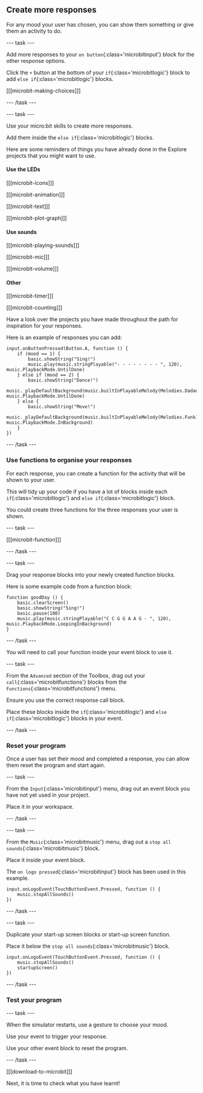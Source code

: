 ## Create more responses

For any mood your user has chosen, you can show them something or give them an activity to do.

\--- task ---

Add more responses to your `on button`{:class='microbitinput'} block for the other response options.

Click the `+` button at the bottom of your `if`{:class='microbitlogic'} block to add `else if`{:class='microbitlogic'} blocks.

[[[microbit-making-choices]]]

\--- /task ---

\--- task ---

Use your micro:bit skills to create more responses.

Add them inside the `else if`{:class='microbitlogic'} blocks.

Here are some reminders of things you have already done in the Explore projects that you might want to use.

#### Use the LEDs

[[[microbit-icons]]]

[[[microbit-animation]]]

[[[microbit-text]]]

[[[microbit-plot-graph]]]

#### Use sounds

[[[microbit-playing-sounds]]]

[[[microbit-mic]]]

[[[microbit-volume]]]

#### Other

[[[microbit-timer]]]

[[[microbit-counting]]]

Have a look over the projects you have made throughout the path for inspiration for your responses.

Here is an example of responses you can add:

```microbit
input.onButtonPressed(Button.A, function () {
    if (mood == 1) {
        basic.showString("Sing!")
        music.play(music.stringPlayable("- - - - - - - - ", 120), music.PlaybackMode.UntilDone)
    } else if (mood == 2) {
        basic.showString("Dance!")
        music._playDefaultBackground(music.builtInPlayableMelody(Melodies.Dadadadum), music.PlaybackMode.UntilDone)
    } else {
        basic.showString("Move!")
        music._playDefaultBackground(music.builtInPlayableMelody(Melodies.Funk), music.PlaybackMode.InBackground)
    }
})
```

\--- /task ---

### Use functions to organise your responses

For each response, you can create a function for the activity that will be shown to your user.

This will tidy up your code if you have a lot of blocks inside each `if`{:class='microbitlogic'} and `else if`{:class='microbitlogic'} block.

You could create three functions for the three responses your user is shown.

\--- task ---

[[[microbit-function]]]

\--- /task ---

\--- task ---

Drag your response blocks into your newly created function blocks.

Here is some example code from a function block:

```microbit
function goodDay () {
    basic.clearScreen()
    basic.showString("Sing!")
    basic.pause(100)
    music.play(music.stringPlayable("C C G G A A G - ", 120), music.PlaybackMode.LoopingInBackground)
}
```

\--- /task ---

You will need to call your function inside your event block to use it.

\--- task ---

From the `Advanced` section of the Toolbox, drag out your `call`{:class='microbitfunctions'} blocks from the `Functions`{:class='microbitfunctions'} menu.

Ensure you use the correct response call block.

Place these blocks inside the `if`{:class='microbitlogic'} and `else if`{:class='microbitlogic'} blocks in your event.

\--- /task ---

### Reset your program

Once a user has set their mood and completed a response, you can allow them reset the program and start again.

\--- task ---

From the `Input`{:class='microbitinput'} menu, drag out an event block you have not yet used in your project.

Place it in your workspace.

\--- /task ---

\--- task ---

From the `Music`{:class='microbitmusic'} menu, drag out a `stop all sounds`{:class='microbitmusic'} block.

Place it inside your event block.

The `on logo pressed`{:class='microbitinput'} block has been used in this example.

```microbit
input.onLogoEvent(TouchButtonEvent.Pressed, function () {
    music.stopAllSounds()
})
```

\--- /task ---

\--- task ---

Duplicate your start-up screen blocks or start-up screen function.

Place it below the `stop all sounds`{:class='microbitmusic'} block.

```microbit
input.onLogoEvent(TouchButtonEvent.Pressed, function () {
    music.stopAllSounds()
    startupScreen()
})
```

\--- /task ---

### Test your program

\--- task ---

When the simulator restarts, use a gesture to choose your mood.

Use your event to trigger your response.

Use your other event block to reset the program.

\--- /task ---

[[[download-to-microbit]]]

Next, it is time to check what you have learnt!
